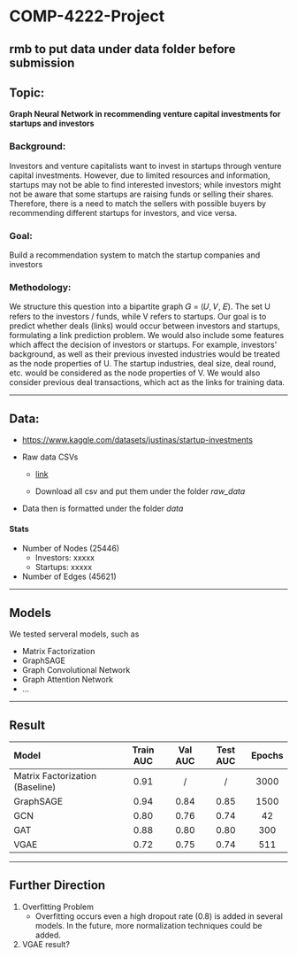 # COMP-4222-Project

## rmb to put data under data folder before submission

## Topic:
**Graph Neural Network in recommending venture capital investments for startups and investors**
### Background:
Investors and venture capitalists want to invest in startups through venture capital investments. However, due to limited resources and information, startups may not be able to find interested investors; while investors might not be aware that some startups are raising funds or selling their shares. Therefore, there is a need to match the sellers with possible buyers by recommending different startups for investors, and vice versa.

### Goal:
Build a recommendation system to match the startup companies and investors

### Methodology:
We structure this question into a bipartite graph 𝐺 = (𝑈, 𝑉, 𝐸). The set U refers to the investors / funds, while V refers to startups. Our goal is to predict whether deals (links) would occur between investors and startups, formulating a link prediction problem.
We would also include some features which affect the decision of investors or startups. For example, investors' background, as well as their previous invested industries would be treated as the node properties of U. The startup industries, deal size, deal round, etc. would be considered as the node properties of V. We would also
consider previous deal transactions, which act as the links for training data.

---

## Data:
* https://www.kaggle.com/datasets/justinas/startup-investments
* Raw data CSVs
    * [link](https://hkustconnect-my.sharepoint.com/:f:/g/personal/cmslau_connect_ust_hk/EliRyyIOmHJPjvnQSazTQuYBftxnTFjv0UmRHQSNlLdxqw?e=pGdIgk)

    * Download all csv and put them under the folder *raw_data*

* Data then is formatted under the folder *data*

#### Stats
* Number of Nodes (25446)
    * Investors: xxxxx
    * Startups: xxxxx
* Number of Edges (45621)

---
## Models
We tested serveral models, such as
* Matrix Factorization
* GraphSAGE
* Graph Convolutional Network
* Graph Attention Network
* ...


---

## Result
| Model   |      Train AUC |  Val AUC | Test AUC | Epochs |
|:----------|:-------------:|:------:|:------:|:------------------:|
| Matrix Factorization (Baseline) |   0.91    |             / |   /  |      3000        |
| GraphSAGE |   0.94       |  0.84 | 0.85  |1500               |
| GCN |              0.80  |   0.76|   0.74| 42           | 
| GAT |   0.88    |             0.80 |   0.80  |      300        |
| VGAE |   0.72    |             0.75 |   0.74  |      511        |

---
## Further Direction
1. Overfitting Problem
    * Overfitting occurs even a high dropout rate (0.8) is added in several models. In the future, more normalization techniques could be added.
2. VGAE result? 